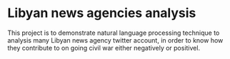 # Libyan news agencies analysis
This project is to demonstrate natural language processing technique to analysis many Libyan news agency twitter account, in order to know how they contribute to on going civil war either negatively or positivel. 
